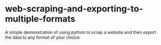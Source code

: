 # web-scraping-and-exporting-to-multiple-formats


A simple demonstration of using python to scrap a website and then export the data to any format of your choice
